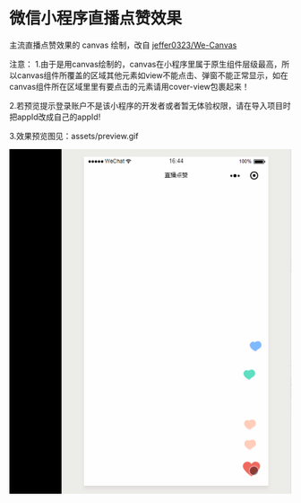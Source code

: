 微信小程序直播点赞效果
===

主流直播点赞效果的 canvas 绘制，改自 [jeffer0323/We-Canvas](https://github.com/jeffer0323/We-Canvas)

注意：
1.由于是用canvas绘制的，canvas在小程序里属于原生组件层级最高，所以canvas组件所覆盖的区域其他元素如view不能点击、弹窗不能正常显示，如在canvas组件所在区域里里有要点击的元素请用cover-view包裹起来！

2.若预览提示登录账户不是该小程序的开发者或者暂无体验权限，请在导入项目时把appId改成自己的appId!

3.效果预览图见：assets/preview.gif

![小程序 siri 波形图 预览](assets/preview.gif)


